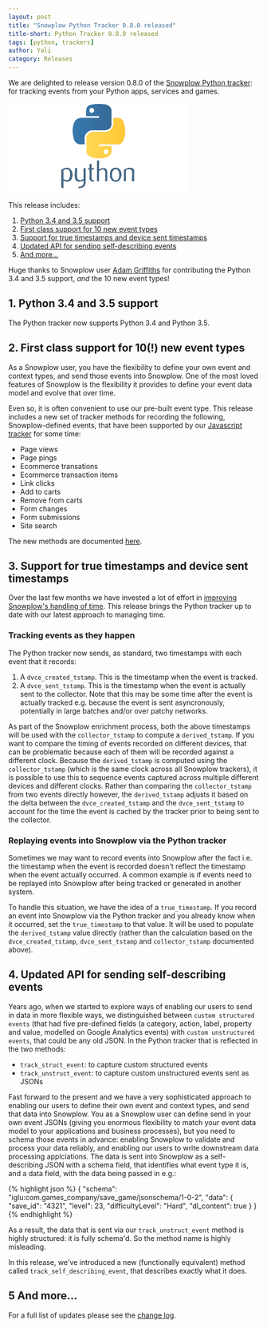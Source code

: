 ```yaml
---
layout: post
title: "Snowplow Python Tracker 0.8.0 released"
title-short: Python Tracker 0.8.0 released
tags: [python, trackers]
author: Yali
category: Releases
---
```


We are delighted to release version 0.8.0 of the [Snowplow Python tracker][python-tracker]: for tracking events from your Python apps, services and games.

![python-logo][python-logo]

This release includes:

1. [Python 3.4 and 3.5 support](/blog/2016/10/12/snowplow-python-tracker-0.8.0-released/#python-3.4-3.5-support)
2. [First class support for 10 new event types](/blog/2016/10/12/snowplow-python-tracker-0.8.0-released/#new-event-types)
3. [Support for true timestamps and device sent timestamps](/blog/2016/10/12/snowplow-python-tracker-0.8.0-released/#timestamps)
4. [Updated API for sending self-describing events](/blog/2016/10/12/snowplow-python-tracker-0.8.0-released/#self-describing-events)
5. [And more...](/blog/2016/10/12/snowplow-python-tracker-0.8.0-released/#more)

Huge thanks to Snowplow user [Adam Griffiths][adam-griffiths] for contributing the Python 3.4 and 3.5 support, *and* the 10 new event types!

<!--more-->

<h2 id="python-3.4-3.5-support">1. Python 3.4 and 3.5 support</h2>

The Python tracker now supports Python 3.4 and Python 3.5.

<h2 id="new-event-types">2. First class support for 10(!) new event types</h2>

As a Snowplow user, you have the flexibility to define your own event and context types, and send those events into Snowplow. One of the most loved features of Snowplow is the flexibility it provides to define your event data model and evolve that over time.

Even so, it is often convenient to use our pre-built event type. This release includes a new set of tracker methods for recording the following, Snowplow-defined events, that have been supported by our [Javascript tracker][javascript-tracker] for some time:

* Page views
* Page pings
* Ecommerce transations
* Ecommerce transaction items
* Link clicks
* Add to carts
* Remove from carts
* Form changes
* Form submissions
* Site search

The new methods are documented [here][python-event-tracking-methods].

<h2 id="timestamps">3. Support for true timestamps and device sent timestamps</h2>

Over the last few months we have invested a lot of effort in [improving Snowplow's handling of time][snowplow-time]. This release brings the Python tracker up to date with our latest approach to managing time.

### Tracking events as they happen

The Python tracker now sends, as standard, two timestamps with each event that it records:

1. A `dvce_created_tstamp`. This is the timestamp when the event is tracked.
2. A `dvce_sent_tstamp`. This is the timestamp when the event is actually sent to the collector. Note that this may be some time after the event is actually tracked e.g. because the event is sent asyncronously, potentially in large batches and/or over patchy networks.

As part of the Snowplow enrichment process, both the above timestamps will be used with the `collector_tstamp` to compute a `derived_tstamp`. If you want to compare the timing of events recorded on different devices, that can be problematic because each of them will be recorded against a different clock. Because the `derived_tstamp` is computed using the `collector_tstamp` (which is the same clock across all Snowplow trackers), it is possible to use this to sequence events captured across multiple different devices and different clocks. Rather than comparing the `collector_tstamp` from two events directly however, the `derived_tstamp` adjusts it based on the delta between the `dvce_created_tstamp` and the `dvce_sent_tstamp` to account for the time the event is cached by the tracker prior to being sent to the collector.

### Replaying events into Snowplow via the Python tracker

Sometimes we may want to record events into Snowplow after the fact i.e. the timestamp when the event is recorded doesn't reflect the timestamp when the event actually occurred. A common example is if events need to be replayed into Snowplow after being tracked or generated in another system.

To handle this situation, we have the idea of a `true_timestamp`. If you record an event into Snowplow via the Python tracker and you already know when it occurred, set the `true_timestamp` to that value. It will be used to populate the `derived_tstamp` value directly (rather than the calculation based on the `dvce_created_tstamp`, `dvce_sent_tstamp` and `collector_tstamp` documented above).

<h2 id="self-describing-events">4. Updated API for sending self-describing events</h2>

Years ago, when we started to explore ways of enabling our users to send in data in more flexible ways, we distinguished between `custom structured events` (that had five pre-defined fields (a category, action, label, property and value, modelled on Google Analytics events) with `custom unstructured events`, that could be any old JSON. In the Python tracker that is reflected in the two methods:

* `track_struct_event`: to capture custom structured events
* `track_unstruct_event`: to capture custom unstructured events sent as JSONs

Fast forward to the present and we have a very sophisticated approach to enabling our users to define their own event and context types, and send that data into Snowplow. You as a Snowplow user can define send in your own event JSONs (giving you enormous flexibility to match your event data model to your applications and business processes), but you need to schema those events in advance: enabling Snowplow to validate and process your data reliably, and enabling our users to write downstream data processing applciations. The data is sent into Snowplow as a self-describing JSON with a schema field, that identifies what event type it is, and a data field, with the data being passed in e.g.:

{% highlight json %}
{
	"schema": "iglu:com.games_company/save_game/jsonschema/1-0-2",
	"data": {
		"save_id": "4321",
		"level": 23,
		"difficultyLevel": "Hard",
		"dl_content": true
	}
}
{% endhighlight %}

As a result, the data that is sent via our `track_unstruct_event` method is highly structured: it is fully schema'd. So the method name is highly misleading.

In this release, we've introduced a new (functionally equivalent) method called `track_self_describing_event`, that describes exactly what it does. 

<h2 id="more">5 And more...</h2>

For a full list of updates please see the [change log][change-log].

[python-tracker]: https://github.com/snowplow/snowplow-python-tracker
[javascript-tracker]: https://github.com/snowplow/snowplow-javascript-tracker
[python-logo]: /assets/img/blog/2016/09/python-logo.png
[adam-griffiths]: https://github.com/adamlwgriffiths
[python-event-tracking-methods]: https://github.com/snowplow/snowplow/wiki/Python-Tracker#events
[snowplow-time]: /blog/2015/09/15/improving-snowplows-understanding-of-time/
[change-log]: https://github.com/snowplow/snowplow-python-tracker/blob/master/CHANGES.txt
